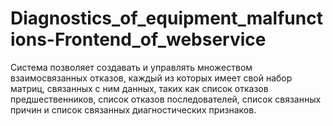 # Diagnostics_of_equipment_malfunctions-Frontend_of_webservice
Система позволяет создавать и управлять множеством взаимосвязанных отказов, каждый из которых имеет свой набор матриц, связанных с ним данных, таких как список отказов предшественников, список отказов последователей, список связанных причин и список связанных диагностических признаков.
